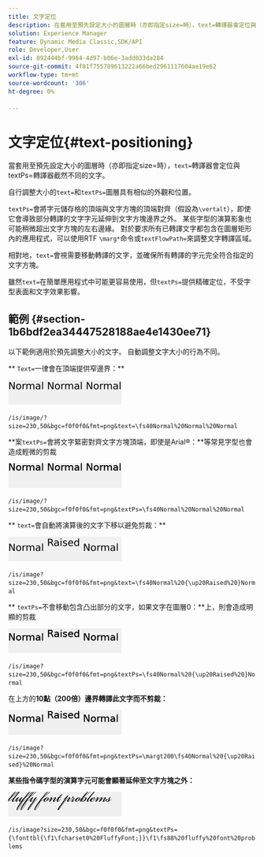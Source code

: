 ```yaml
---
title: 文字定位
description: 在套用至預先設定大小的圖層時（亦即指定size=時），text=轉譯器會定位與textPs=轉譯器截然不同的文字。
solution: Experience Manager
feature: Dynamic Media Classic,SDK/API
role: Developer,User
exl-id: 092444bf-9964-4d97-b06e-3add033da284
source-git-commit: 4f81f755789613222a66bed2961117604ae19e62
workflow-type: tm+mt
source-wordcount: '306'
ht-degree: 0%

---
```


# 文字定位{#text-positioning}

當套用至預先設定大小的圖層時（亦即指定size=時），`text=`轉譯器會定位與textPs=轉譯器截然不同的文字。

自行調整大小的`text=`和`textPs=`圖層具有相似的外觀和位置。

`textPs=`會將字元儲存格的頂端與文字方塊的頂端對齊（假設為`\vertalt`），即使它會導致部分轉譯的文字字元延伸到文字方塊邊界之外。 某些字型的演算影象也可能稍微超出文字方塊的左右邊緣。 對於要求所有已轉譯文字都包含在圖層矩形內的應用程式，可以使用RTF `\marg*`命令或`textFlowPath=`來調整文字轉譯區域。

相對地，`text=`會視需要移動轉譯的文字，並確保所有轉譯的字元完全符合指定的文字方塊。

雖然`text=`在簡單應用程式中可能更容易使用，但`textPs=`提供精確定位，不受字型表面和文字效果影響。

## 範例 {#section-1b6bdf2ea34447528188ae4e1430ee71}

以下範例適用於預先調整大小的文字。 自動調整文字大小的行為不同。

** `Text=`一律會在頂端提供窄邊界：**

![文字定位範例1個影像](assets/tp01.png)

`/is/image/?size=230,50&bgc=f0f0f0&fmt=png&text=\fs40Normal%20Normal%20Normal`

**案`textPs=`會將文字緊密對齊文字方塊頂端，即使是Arial®：**等常見字型也會造成輕微的剪裁

![文字定位範例2影像](assets/tp02.png)

`/is/image/?size=230,50&bgc=f0f0f0&fmt=png&textPs=\fs40Normal%20Normal%20Normal`

** `text=`會自動將演算後的文字下移以避免剪裁：**

![文字定位範例三影像](assets/tp03.png)

`/is/image?size=230,50&bgc=f0f0f0&fmt=png&text=\fs40Normal%20{\up20Raised%20}Normal`

** `textPs=`不會移動包含凸出部分的文字，如果文字在圖層0：**上，則會造成明顯的剪裁

![文字定位範例4影像](assets/tp04.png)

`/is/image?size=230,50&bgc=f0f0f0&fmt=png&textPs=\fs40Normal%20{\up20Raised%20}Normal`

在上方的&#x200B;**10點（200倍）邊界轉譯此文字而不剪裁：**

![文字定位範例5個影像](assets/tp05.png)

`/is/image?size=230,50&bgc=f0f0f0&fmt=png&textPs=\margt200\fs40Normal%20{\up20Raised}%20Normal`

**某些指令碼字型的演算字元可能會顯著延伸至文字方塊之外：**

![文字定位範例6個影像](assets/tp06.png)

`/is/image?size=230,50&bgc=f0f0f0&fmt=png&textPs={\fonttbl{\f1\fcharset0%20FluffyFont;}}\f1\fs88%20fluffy%20font%20problems`
